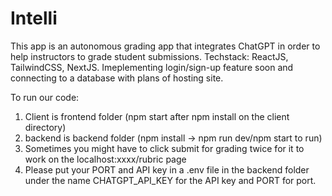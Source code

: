 # Intelli

This app is an autonomous grading app that integrates ChatGPT in order to help instructors to grade student submissions. Techstack: ReactJS, TailwindCSS, NextJS.
Imeplementing login/sign-up feature soon and connecting to a database with plans of hosting site. 

To run our code:
1. Client is frontend folder (npm start after npm install on the client directory)
2. backend is backend folder (npm install -> npm run dev/npm start to run)
3. Sometimes you might have to click submit for grading twice for it to work on the localhost:xxxx/rubric page
4. Please put your PORT and API key in a .env file in the backend folder under the name CHATGPT_API_KEY for the API key and PORT for port.
